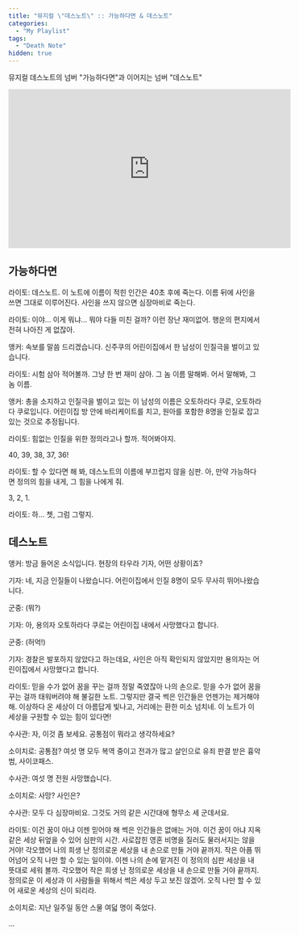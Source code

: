 ```yaml
---
title: "뮤지컬 \"데스노트\" :: 가능하다면 & 데스노트"
categories:
  - "My Playlist"
tags:
  - "Death Note"
hidden: true
---
```


뮤지컬 데스노트의 넘버 "가능하다면"과 이어지는 넘버 "데스노트"

<!-- more -->

<iframe width="560" height="315" src="https://www.youtube.com/embed/k9kibAYCVoQ" title="YouTube video player" frameborder="0" allow="accelerometer; autoplay; clipboard-write; encrypted-media; gyroscope; picture-in-picture" allowfullscreen></iframe>

<br>

## 가능하다면

라이토: 데스노트. 이 노트에 이름이 적힌 인간은 40초 후에 죽는다. 이름 뒤에 사인을 쓰면 그대로 이루어진다. 사인을 쓰지 않으면 심장마비로 죽는다.

라이토: 이야... 이게 뭐냐... 뭐야 다들 미친 걸까? 이런 장난 재미없어. 행운의 편지에서 전혀 나아진 게 없잖아.

앵커: 속보를 말씀 드리겠습니다. 신주쿠의 어린이집에서 한 남성이 인질극을 벌이고 있습니다.

라이토: 시험 삼아 적어볼까. 그냥 한 번 재미 삼아. 그 놈 이름 말해봐. 어서 말해봐, 그 놈 이름.

앵커: 총을 소지하고 인질극을 벌이고 있는 이 남성의 이름은 오토하라다 쿠로, 오토하라다 쿠로입니다. 어린이집 방 안에 바리케이트를 치고, 원아를 포함한 8명을 인질로 잡고 있는 것으로 추정됩니다.

라이토: 힘없는 인질을 위한 정의라고나 할까. 적어봐야지.

40, 39, 38, 37, 36!

라이토: 할 수 있다면 해 봐, 데스노트의 이름에 부끄럽지 않을 심판. 아, 만약 가능하다면 정의의 힘을 내게, 그 힘을 나에게 줘.

3, 2, 1.

라이토: 하... 쳇, 그럼 그렇지.

## 데스노트

앵커: 방금 들어온 소식입니다. 현장의 타우라 기자, 어떤 상황이죠?

기자: 네, 지금 인질들이 나왔습니다. 어린이집에서 인질 8명이 모두 무사히 뛰어나왔습니다.

군중: (뭐?)

기자: 아, 용의자 오토하라다 쿠로는 어린이집 내에서 사망했다고 합니다.

군중: (허억!)

기자: 경찰은 발포하지 않았다고 하는데요, 사인은 아직 확인되지 않았지만 용의자는 어린이집에서 사망했다고 합니다.


라이토: 믿을 수가 없어 꿈을 꾸는 걸까 정말 죽였잖아 나의 손으로. 믿을 수가 없어 꿈을 꾸는 걸까 태워버려야 해 불길한 노트. 그렇지만 결국 썩은 인간들은 언젠가는 제거해야 해. 이상하다 온 세상이 더 아름답게 빛나고, 거리에는 환한 미소 넘치네. 이 노트가 이 세상을 구원할 수 있는 힘이 있다면!

수사관: 자, 이것 좀 보세요. 공통점이 뭐라고 생각하세요?

소이치로: 공통점? 여섯 명 모두 복역 중이고 전과가 많고 살인으로 유죄 판결 받은 흉악범, 사이코패스.

수사관: 여섯 명 전원 사망했습니다.

소이치로: 사망? 사인은?

수사관: 모두 다 심장마비요. 그것도 거의 같은 시간대에 형무소 세 군데서요.

라이토: 이건 꿈이 아냐 이젠 믿어야 해 썩은 인간들은 없애는 거야. 이건 꿈이 아냐 지옥 같은 세상 뒤엎을 수 있어 심판의 시간. 사로잡힌 영혼 비명을 질러도 물러서지는 않을 거야! 각오했어 나의 희생 난 정의로운 세상을 내 손으로 만들 거야 끝까지. 작은 아픔 뛰어넘어 오직 나만 할 수 있는 일이야. 이젠 나의 손에 맡겨진 이 정의의 심판 세상을 내 뜻대로 세워 볼까. 각오했어 작은 희생 난 정의로운 세상을 내 손으로 만들 거야 끝까지. 정의로운 이 세상과 이 사람들을 위해서 썩은 세상 두고 보진 않겠어. 오직 나만 할 수 있어 새로운 세상의 신이 되리라.

소이치로: 지난 일주일 동안 스물 여덟 명이 죽었다.

...
